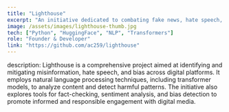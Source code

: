 ```yaml
---
title: "Lighthouse"
excerpt: "An initiative dedicated to combating fake news, hate speech, and bias in our increasingly complex digital world."
image: /assets/images/lighthouse-thumb.jpg
tech: ["Python", "HuggingFace", "NLP", "Transformers"]
role: "Founder & Developer"
link: "https://github.com/ac259/lighthouse"
---
```

description: Lighthouse is a comprehensive project aimed at identifying and mitigating misinformation, hate speech, and bias across digital platforms. It employs natural language processing techniques, including transformer models, to analyze content and detect harmful patterns. The initiative also explores tools for fact-checking, sentiment analysis, and bias detection to promote informed and responsible engagement with digital media.